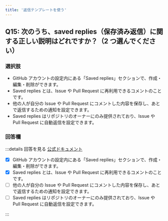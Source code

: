 ```yaml
---
title: '返信テンプレートを使う'
---
```


## Q15: 次のうち、saved replies（保存済み返信）に関する正しい説明はどれですか？（2 つ選んでください）

### 選択肢

- GitHub アカウントの設定内にある「Saved replies」セクションで、作成・編集・削除ができます。
- Saved replies とは、Issue や Pull Request に再利用できるコメントのことです。
- 他の人が自分の Issue や Pull Request にコメントした内容を保存し、あとで返信するための通知を設定できます。
- Saved replies はリポジトリのオーナーにのみ提供されており、Issue や Pull Request に自動返信を設定できます。

### 回答欄

:::details 回答を見る
[公式ドキュメント](https://docs.github.com/ja/get-started/writing-on-github/working-with-saved-replies/using-saved-replies)

- [x] GitHub アカウントの設定内にある「Saved replies」セクションで、作成・編集・削除ができます。
- [x] Saved replies とは、Issue や Pull Request に再利用できるコメントのことです。
- [ ] 他の人が自分の Issue や Pull Request にコメントした内容を保存し、あとで返信するための通知を設定できます。
- [ ] Saved replies はリポジトリのオーナーにのみ提供されており、Issue や Pull Request に自動返信を設定できます。

:::
